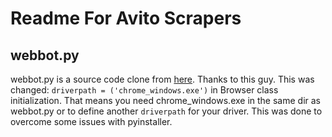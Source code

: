# Readme For Avito Scrapers
## webbot.py
webbot.py is a source code clone from [here](https://github.com/nateshmbhat/webbot). Thanks to this guy.
This was changed: `driverpath = ('chrome_windows.exe')` in Browser class initialization.
That means you need chrome_windows.exe in the same dir as webbot.py or to define another `driverpath` for your driver.
This was done to overcome some issues with pyinstaller.
